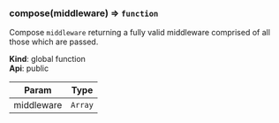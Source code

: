 <a name="compose"></a>

### compose(middleware) ⇒ <code>function</code>
Compose `middleware` returning
a fully valid middleware comprised
of all those which are passed.

**Kind**: global function  
**Api**: public  

| Param | Type |
| --- | --- |
| middleware | <code>Array</code> | 

